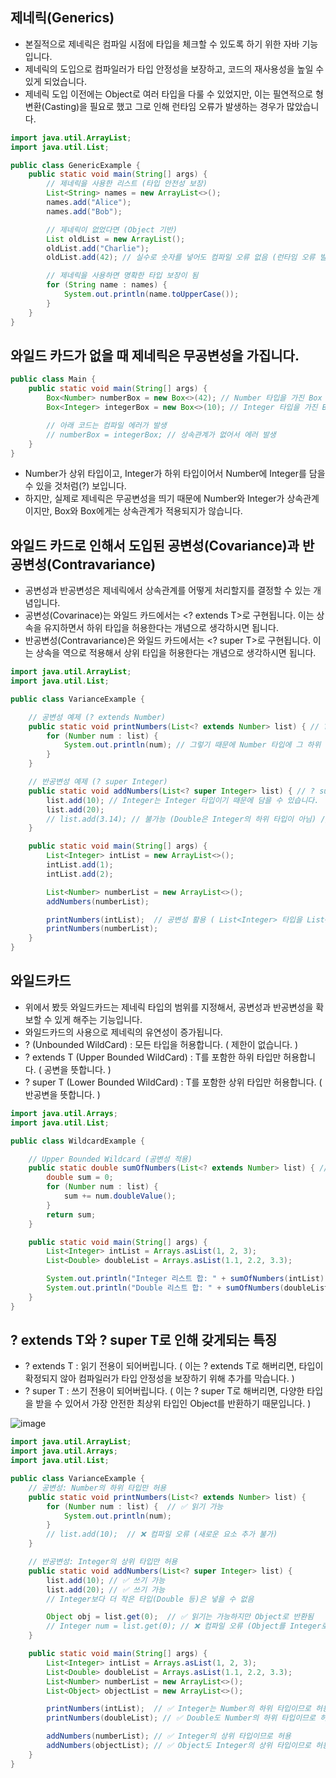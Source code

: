 제네릭(Generics)
----------------------------------
- 본질적으로 제네릭은 컴파일 시점에 타입을 체크할 수 있도록 하기 위한 자바 기능입니다.
- 제네릭의 도입으로 컴파일러가 타입 안정성을 보장하고, 코드의 재사용성을 높일 수 있게 되었습니다.
- 제네릭 도입 이전에는 Object로 여러 타입을 다룰 수 있었지만, 이는 필연적으로 형변환(Casting)을 필요로 했고 그로 인해 런타임 오류가 발생하는 경우가 많았습니다.

```java
import java.util.ArrayList;
import java.util.List;

public class GenericExample {
    public static void main(String[] args) {
        // 제네릭을 사용한 리스트 (타입 안전성 보장)
        List<String> names = new ArrayList<>();
        names.add("Alice");
        names.add("Bob");

        // 제네릭이 없었다면 (Object 기반)
        List oldList = new ArrayList();
        oldList.add("Charlie");
        oldList.add(42); // 실수로 숫자를 넣어도 컴파일 오류 없음 (런타임 오류 발생 가능)

        // 제네릭을 사용하면 명확한 타입 보장이 됨
        for (String name : names) {
            System.out.println(name.toUpperCase());
        }
    }
}
```

와일드 카드가 없을 때 제네릭은 무공변성을 가집니다.
----------------------------------------------------
```java
public class Main {
    public static void main(String[] args) {
        Box<Number> numberBox = new Box<>(42); // Number 타입을 가진 Box
        Box<Integer> integerBox = new Box<>(10); // Integer 타입을 가진 Box

        // 아래 코드는 컴파일 에러가 발생
        // numberBox = integerBox; // 상속관계가 없어서 에러 발생
    }
}
```
- Number가 상위 타입이고, Integer가 하위 타입이어서 Number에 Integer를 담을 수 있을 것처럼(?) 보입니다.
- 하지만, 실제로 제네릭은 무공변성을 띄기 때문에 Number와 Integer가 상속관계이지만, Box<Integer>와 Box<Number>에게는 상속관계가 적용되지가 않습니다.

와일드 카드로 인해서 도입된 공변성(Covariance)과 반공변성(Contravariance)
--------------------------------------------------
- 공변성과 반공변성은 제네릭에서 상속관계를 어떻게 처리할지를 결정할 수 있는 개념입니다.
- 공변성(Covarinace)는 와일드 카드에서는 <? extends T>로 구현됩니다. 이는 상속을 유지하면서 하위 타입을 허용한다는 개념으로 생각하시면 됩니다.
- 반공변성(Contravariance)은 와일드 카드에서는 <? super T>로 구현됩니다. 이는 상속을 역으로 적용해서 상위 타입을 허용한다는 개념으로 생각하시면 됩니다.

```java
import java.util.ArrayList;
import java.util.List;

public class VarianceExample {

    // 공변성 예제 (? extends Number)
    public static void printNumbers(List<? extends Number> list) { // ? extends Number라는 와일드카드를 사용하면 제네릭에서도 공변성 ( 상속을 유지하며 하위 타입을 허용하는 것 ) 이 허용됩니다.
        for (Number num : list) { 
            System.out.println(num); // 그렇기 때문에 Number 타입에 그 하위 타입이 무엇이든 담을 수 있습니다. 
        }
    }

    // 반공변성 예제 (? super Integer)
    public static void addNumbers(List<? super Integer> list) { // ? super Number라는 와일드카드를 사용하면 제네릭에서도 반공변성 ( 상속을 역으로 적용하여 상위 타입을 허용하는 것 )이 허용됩니다.
        list.add(10); // Integer는 Integer 타입이기 때문에 담을 수 있습니다.
        list.add(20);
        // list.add(3.14); // 불가능 (Double은 Integer의 하위 타입이 아님) // 그러나 Double은 Integer의 상위 타입이 아니므로 담을 수 없습니다.
    }

    public static void main(String[] args) {
        List<Integer> intList = new ArrayList<>();
        intList.add(1);
        intList.add(2);

        List<Number> numberList = new ArrayList<>();
        addNumbers(numberList);

        printNumbers(intList);  // 공변성 활용 ( List<Integer> 타입을 List<Number> 타입에 담을 수 있습니다.
        printNumbers(numberList);
    }
}
```

와일드카드
--------------------------------------------
- 위에서 봤듯 와일드카드는 제네릭 타입의 범위를 지정해서, 공변성과 반공변성을 확보할 수 있게 해주는 기능입니다.
- 와일드카드의 사용으로 제네릭의 유연성이 증가됩니다.
- ? (Unbounded WildCard) : 모든 타입을 허용합니다. ( 제한이 없습니다. )
- ? extends T (Upper Bounded WildCard) : T를 포함한 하위 타입만 허용합니다. ( 공변을 뜻합니다. )
- ? super T (Lower Bounded WildCard) : T를 포함한 상위 타입만 허용합니다. ( 반공변을 뜻합니다. )

```java
import java.util.Arrays;
import java.util.List;

public class WildcardExample {

    // Upper Bounded Wildcard (공변성 적용)
    public static double sumOfNumbers(List<? extends Number> list) { // 와일드카드를 이용해서 제네릭에도 공변성을 적용하면 Number 타입에 그 하위 타입들을 담을 수 있습니다. 
        double sum = 0;
        for (Number num : list) {
            sum += num.doubleValue();
        }
        return sum;
    }

    public static void main(String[] args) {
        List<Integer> intList = Arrays.asList(1, 2, 3);
        List<Double> doubleList = Arrays.asList(1.1, 2.2, 3.3);

        System.out.println("Integer 리스트 합: " + sumOfNumbers(intList)); // List<? extends Number>를 이용해서 List<Integer>도 매개변수로 넘길 수 있습니다.
        System.out.println("Double 리스트 합: " + sumOfNumbers(doubleList)); // List<? extends Number>를 이용해서 List<Double>도 매개변수로 넘길 수 있습니다.
    }
}
```

? extends T와 ? super T로 인해 갖게되는 특징
------------------------------------------------------------------------
- ? extends T : 읽기 전용이 되어버립니다. ( 이는 ? extends T로 해버리면, 타입이 확정되지 않아 컴파일러가 타입 안정성을 보장하기 위해 추가를 막습니다. )
- ? super T : 쓰기 전용이 되어버립니다. ( 이는 ? super T로 해버리면, 다양한 타입을 받을 수 있어서 가장 안전한 최상위 타입인 Object를 반환하기 때문입니다. )

![image](https://github.com/user-attachments/assets/935ac447-379a-44b2-87e4-0f02e2636f94)

```java
import java.util.ArrayList;
import java.util.Arrays;
import java.util.List;

public class VarianceExample {
    // 공변성: Number의 하위 타입만 허용
    public static void printNumbers(List<? extends Number> list) {
        for (Number num : list) {  // ✅ 읽기 가능
            System.out.println(num);
        }
        // list.add(10);  // ❌ 컴파일 오류 (새로운 요소 추가 불가)
    }

    // 반공변성: Integer의 상위 타입만 허용
    public static void addNumbers(List<? super Integer> list) {
        list.add(10); // ✅ 쓰기 가능
        list.add(20); // ✅ 쓰기 가능
        // Integer보다 더 작은 타입(Double 등)은 넣을 수 없음

        Object obj = list.get(0);  // ✅ 읽기는 가능하지만 Object로 반환됨
        // Integer num = list.get(0); // ❌ 컴파일 오류 (Object를 Integer로 직접 변환 불가)
    }

    public static void main(String[] args) {
        List<Integer> intList = Arrays.asList(1, 2, 3);
        List<Double> doubleList = Arrays.asList(1.1, 2.2, 3.3);
        List<Number> numberList = new ArrayList<>();
        List<Object> objectList = new ArrayList<>();

        printNumbers(intList);  // ✅ Integer는 Number의 하위 타입이므로 허용
        printNumbers(doubleList); // ✅ Double도 Number의 하위 타입이므로 허용

        addNumbers(numberList); // ✅ Integer의 상위 타입이므로 허용
        addNumbers(objectList); // ✅ Object도 Integer의 상위 타입이므로 허용
    }
}
```
